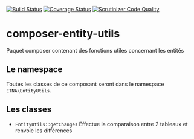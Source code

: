 [![Build Status](http://drone.etna-alternance.net/api/badge/github.com/etna-alternance/composer-entity-utils/status.svg?branch=master)](http://drone.etna-alternance.net/github.com/etna-alternance/composer-entity-utils)
[![Coverage Status](https://coveralls.io/repos/github/etna-alternance/composer-entity-utils/badge.svg?branch=master)](https://coveralls.io/github/etna-alternance/composer-entity-utils?branch=master)
[![Scrutinizer Code Quality](https://scrutinizer-ci.com/g/etna-alternance/composer-entity-utils/badges/quality-score.png?b=master)](https://scrutinizer-ci.com/g/etna-alternance/composer-entity-utils/?branch=master)

# composer-entity-utils
Paquet composer contenant des fonctions utiles concernant les entités

## Le namespace

Toutes les classes de ce composant seront dans le namespace `ETNA\EntityUtils`.

## Les classes

- `EntityUtils::getChanges` Effectue la comparaison entre 2 tableaux et renvoie les différences
